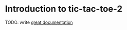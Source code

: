# Introduction to tic-tac-toe-2

TODO: write [great documentation](http://jacobian.org/writing/what-to-write/)
